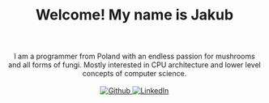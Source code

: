 <div align="center">
  <header>
    <h1>Welcome! My name is Jakub</h1>
  </header>
  <main>
    <div> I am a programmer from Poland with an endless passion for mushrooms and all forms of fungi. Mostly interested in CPU architecture and lower level concepts of computer science. </div>
  </main>
  <br />
  <footer>
    <a aria-label="Github" href="https://github.com/qbibubi">
      <img src="https://github.com/qbibubi/qbibubi/blog/main/res/github-white-mark.svg" alt="Github" />
    </a>
    <a aria-label="LinkedIn" href="https://www.linkedin.com/in/jakub-sobieraj-11b96025a">
      <img src="" alt="LinkedIn" />
    </a>
    <!--
    <a aria-label="Blog" href="">
      <img src="" alt="Blog" />
    </a>
     <a aria-label="Twitter" href="https://twitter.com/Qbibubi">
      <img src="" alt="Blog" />
    </a>
    -->
  </footer>
</div>


<!--
**qbibubi/qbibubi** is a ✨ _special_ ✨ repository because its `README.md` (this file) appears on your GitHub profile.

Here are some ideas to get you started:

- 🔭 I’m currently working on ...
- 🌱 I’m currently learning ...
- 👯 I’m looking to collaborate on ...
- 🤔 I’m looking for help with ...
- 💬 Ask me about ...
- 📫 How to reach me: ...
- 😄 Pronouns: ...
- ⚡ Fun fact: ...
-->
